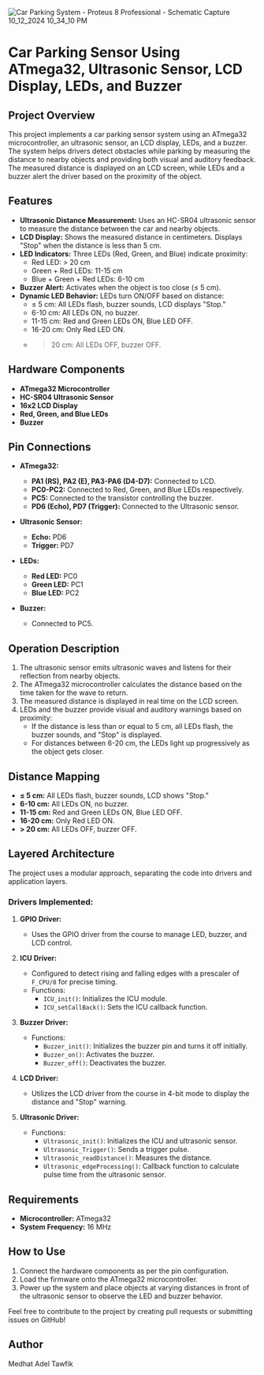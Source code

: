 ![Car Parking System - Proteus 8 Professional - Schematic Capture 10_12_2024 10_34_10 PM](https://github.com/user-attachments/assets/53fc7812-7f09-4467-9e4d-be25a6593b02)


# Car Parking Sensor Using ATmega32, Ultrasonic Sensor, LCD Display, LEDs, and Buzzer

## Project Overview

This project implements a car parking sensor system using an ATmega32 microcontroller, an ultrasonic sensor, an LCD display, LEDs, and a buzzer. The system helps drivers detect obstacles while parking by measuring the distance to nearby objects and providing both visual and auditory feedback. The measured distance is displayed on an LCD screen, while LEDs and a buzzer alert the driver based on the proximity of the object.

## Features

- **Ultrasonic Distance Measurement:** Uses an HC-SR04 ultrasonic sensor to measure the distance between the car and nearby objects.
- **LCD Display:** Shows the measured distance in centimeters. Displays "Stop" when the distance is less than 5 cm.
- **LED Indicators:** Three LEDs (Red, Green, and Blue) indicate proximity:
  - Red LED: > 20 cm
  - Green + Red LEDs: 11-15 cm
  - Blue + Green + Red LEDs: 6-10 cm
- **Buzzer Alert:** Activates when the object is too close (≤ 5 cm).
- **Dynamic LED Behavior:** LEDs turn ON/OFF based on distance:
  - ≤ 5 cm: All LEDs flash, buzzer sounds, LCD displays "Stop."
  - 6-10 cm: All LEDs ON, no buzzer.
  - 11-15 cm: Red and Green LEDs ON, Blue LED OFF.
  - 16-20 cm: Only Red LED ON.
  - > 20 cm: All LEDs OFF, buzzer OFF.

## Hardware Components

- **ATmega32 Microcontroller**
- **HC-SR04 Ultrasonic Sensor**
- **16x2 LCD Display**
- **Red, Green, and Blue LEDs**
- **Buzzer**

## Pin Connections

- **ATmega32:**
  - **PA1 (RS), PA2 (E), PA3-PA6 (D4-D7):** Connected to LCD.
  - **PC0-PC2:** Connected to Red, Green, and Blue LEDs respectively.
  - **PC5:** Connected to the transistor controlling the buzzer.
  - **PD6 (Echo), PD7 (Trigger):** Connected to the Ultrasonic sensor.
  
- **Ultrasonic Sensor:**
  - **Echo:** PD6
  - **Trigger:** PD7

- **LEDs:**
  - **Red LED:** PC0
  - **Green LED:** PC1
  - **Blue LED:** PC2

- **Buzzer:**
  - Connected to PC5.

## Operation Description

1. The ultrasonic sensor emits ultrasonic waves and listens for their reflection from nearby objects.
2. The ATmega32 microcontroller calculates the distance based on the time taken for the wave to return.
3. The measured distance is displayed in real time on the LCD screen.
4. LEDs and the buzzer provide visual and auditory warnings based on proximity:
   - If the distance is less than or equal to 5 cm, all LEDs flash, the buzzer sounds, and "Stop" is displayed.
   - For distances between 6-20 cm, the LEDs light up progressively as the object gets closer.

## Distance Mapping

- **≤ 5 cm:** All LEDs flash, buzzer sounds, LCD shows "Stop."
- **6-10 cm:** All LEDs ON, no buzzer.
- **11-15 cm:** Red and Green LEDs ON, Blue LED OFF.
- **16-20 cm:** Only Red LED ON.
- **> 20 cm:** All LEDs OFF, buzzer OFF.

## Layered Architecture

The project uses a modular approach, separating the code into drivers and application layers.

### Drivers Implemented:
1. **GPIO Driver:**
   - Uses the GPIO driver from the course to manage LED, buzzer, and LCD control.

2. **ICU Driver:**
   - Configured to detect rising and falling edges with a prescaler of `F_CPU/8` for precise timing.
   - Functions:
     - `ICU_init()`: Initializes the ICU module.
     - `ICU_setCallBack()`: Sets the ICU callback function.
  
3. **Buzzer Driver:**
   - Functions:
     - `Buzzer_init()`: Initializes the buzzer pin and turns it off initially.
     - `Buzzer_on()`: Activates the buzzer.
     - `Buzzer_off()`: Deactivates the buzzer.

4. **LCD Driver:**
   - Utilizes the LCD driver from the course in 4-bit mode to display the distance and "Stop" warning.

5. **Ultrasonic Driver:**
   - Functions:
     - `Ultrasonic_init()`: Initializes the ICU and ultrasonic sensor.
     - `Ultrasonic_Trigger()`: Sends a trigger pulse.
     - `Ultrasonic_readDistance()`: Measures the distance.
     - `Ultrasonic_edgeProcessing()`: Callback function to calculate pulse time from the ultrasonic sensor.

## Requirements

- **Microcontroller:** ATmega32
- **System Frequency:** 16 MHz

## How to Use

1. Connect the hardware components as per the pin configuration.
2. Load the firmware onto the ATmega32 microcontroller.
3. Power up the system and place objects at varying distances in front of the ultrasonic sensor to observe the LED and buzzer behavior.

Feel free to contribute to the project by creating pull requests or submitting issues on GitHub!

## Author

Medhat Adel Tawfik
